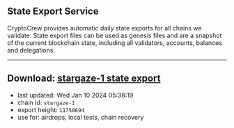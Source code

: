 ## State Export Service
CryptoCrew provides automatic daily state exports for all chains we validate. State export files can be used as genesis files and are a snapshot of the current blockchain state, including all validators, accounts, balances and delegations.

---
**Download: [stargaze-1 state export](https://dl.ccvalidators.com/SERVICE/stargaze/stargaze-1_export_11750694.json)**
---

- last updated: Wed Jan 10 2024 05:38:19
- chain id: `stargaze-1`
- export height: `11750694`
- use for: airdrops, local tests, chain recovery
